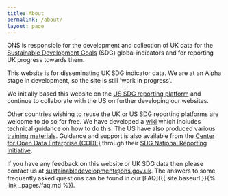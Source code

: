 ```yaml
---
title: About
permalink: /about/
layout: page
---
```


ONS is responsible for the development and collection of UK data for the [Sustainable Development Goals](http://www.un.org/sustainabledevelopment/sustainable-development-goals/) (SDG) global indicators and for reporting UK progress towards them.

This website is for disseminating UK SDG indicator data. We are at an Alpha stage in development, so the site is still 'work in progress'.

We initially based this website on the [US SDG reporting platform](https://gsa.github.io/sdg-indicators/) and continue to collaborate with the US on further developing our websites. 

Other countries wishing to reuse the UK or US SDG reporting platforms are welcome to do so for free. We have developed a [wiki](https://github.com/datasciencecampus/sdg-indicators/wiki/Development-installation-instructions) which includes technical guidance on how to do this. The US have also produced various [training materials](https://gsa.github.io/sdg-indicators/training/). Guidance and support is also available from the  [Center for Open Data Enterprise (CODE)](http://www.opendataenterprise.org/) through their [SDG National Reporting Initiative](https://www.sdgreporting.org/).

If you have any feedback on this website or UK SDG data then please contact us at <a href="mailto:sustainabledevelopment@ons.gov.uk">sustainabledevelopment@ons.gov.uk</a>. The answers to some frequently asked questions can be found in our [FAQ]({{ site.baseurl }}{% link _pages/faq.md %}).

